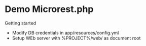 # Demo Microrest.php

Getting started
* Modify DB credentials in app/resources/config.yml
* Setup WEb server with %PROJECT%/web/ as document root